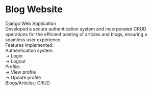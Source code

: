 # Blog Website
Django Web Application<br>
Developed a secure authentication system and incorporated CRUD operations for the efficient posting of articles and blogs,
ensuring a seamless user experience<br>
Features implemented:<br>
Authentication system:<br>
  -> Login<br>
  -> Logout<br>
Profile: <br>
  -> View profile<br>
  -> Update profile <br>
Blogs/Articles: CRUD<br>


